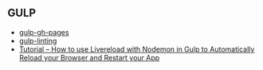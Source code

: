 ## GULP

* [gulp-gh-pages](gulp-gh-pages.html)
* [gulp-linting](./gulp-linting.md)
* [Tutorial – How to use Livereload with Nodemon in Gulp to Automatically Reload your Browser and Restart your App](http://jpsierens.com/tutorial-livereload-nodemon-gulp/)
